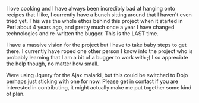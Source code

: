 I love cooking and I have always been incredibly bad at hanging onto recipes that I like, I currently have a bunch sitting around that I haven't even tried yet.  This was the whole ethos behind this project when it started in Perl about 4 years ago, and pretty much once a year I have changed technologies and re-written the bugger.  This is the LAST time.

I have a massive vision for the project but I have to take baby steps to get there.  I currently have roped one other person I know into the project who is probably learning that I am a bit of a bugger to work with ;)  I so appreciate the help though, no matter how small.

Were using Jquery for the Ajax malarki, but this could be switched to Dojo perhaps just sticking with one for now.  Please get in contact if you are interested in contributing, it might actually make me put together some kind of plan.